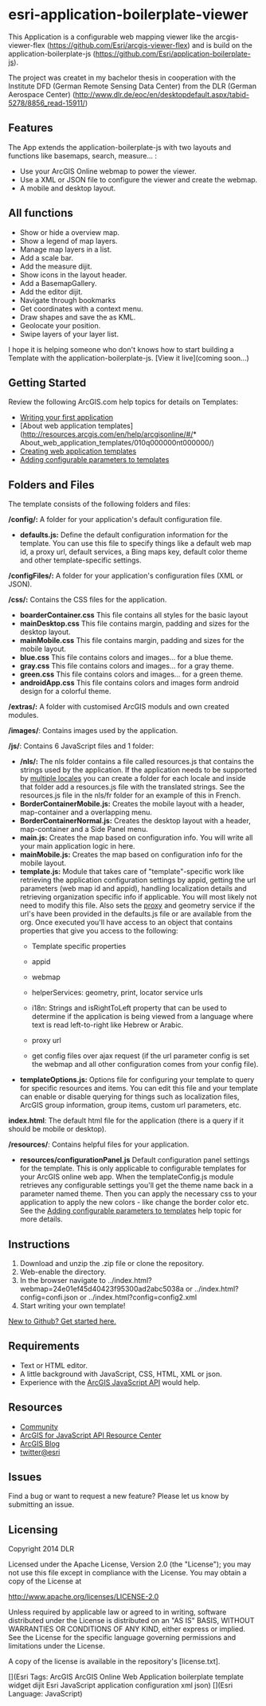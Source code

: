 # esri-application-boilerplate-viewer

This Application is a configurable web mapping viewer like the arcgis-viewer-flex (https://github.com/Esri/arcgis-viewer-flex) 
and is build on the application-boilerplate-js (https://github.com/Esri/application-boilerplate-js).


The project was createt in my bachelor thesis in cooperation with the Institute DFD (German Remote Sensing Data Center) from the DLR (German Aerospace Center) (http://www.dlr.de/eoc/en/desktopdefault.aspx/tabid-5278/8856_read-15911/)

## Features
The App extends the application-boilerplate-js with two layouts and functions like basemaps, search, measure... :

*	Use your ArcGIS Online webmap to power the viewer.
*	Use a XML or JSON file to configure the viewer and create the webmap.
*	A mobile and desktop layout.

## All functions
*	Show or hide a overview map.
*	Show a legend of map layers.
*	Manage map layers in a list.
*	Add a scale bar.
*	Add the measure dijit.
*	Show icons in the layout header.
*	Add a BasemapGallery.
*	Add the editor dijit.
*	Navigate through bookmarks
*	Get coordinates with a context menu.
*	Draw shapes and save the as KML.
*	Geolocate your position.
*	Swipe layers of your layer list. 


I hope it is helping someone who don't knows how to start building a Template with the application-boilerplate-js.
[View it live](coming soon...)

## Getting Started

Review the following ArcGIS.com help topics for details on Templates:

*	[Writing your first application](https://developers.arcgis.com/en/javascript/jstutorials/intro_firstmap_amd.html)
*   [About web application templates](http://resources.arcgis.com/en/help/arcgisonline/#/*   About_web_application_templates/010q000000nt000000/)
*   [Creating web application templates](http://resources.arcgis.com/en/help/arcgisonline/#/Creating_web_application_templates/010q00000072000000)
*   [Adding configurable parameters to templates](http://resources.arcgis.com/en/help/arcgisonline/#/Adding_configurable_parameters_to_templates/010q000000ns000000/)
	
	
## Folders and Files

The template consists of the following folders and files:

**/config/:** A folder for your application's default configuration file. 

*   **defaults.js:** Define the default configuration information for the template. You can use this file to specify things like a default web map id, a proxy url, default services, a Bing maps key, default color theme and other template-specific settings.

**/configFiles/:** A folder for your application's configuration files (XML or JSON).

**/css/:** Contains the CSS files for the application.

*	**boarderContainer.css** This file contains all styles for the basic layout
*	**mainDesktop.css** This file contains margin, padding and sizes for the desktop layout.
*	**mainMobile.css** This file contains margin, padding and sizes for the mobile layout.
*	**blue.css** This file contains colors and images... for a blue theme.
*	**gray.css** This file contains colors and images... for a gray theme.
*	**green.css** This file contains colors and images... for a green theme.
*	**androidApp.css** This file contains colors and images form android design for a colorful theme.


**/extras/:** A folder with customised ArcGIS moduls and own created modules.

**/images/**: Contains images used by the application.

**/js/**: Contains 6 JavaScript files and 1 folder:

*   **/nls/:** The nls folder contains a file called resources.js that contains the strings used by the application. If the application needs to be supported by [multiple locales](https://developers.arcgis.com/en/javascript/jshelp/localization.html) you can create a folder for each locale and inside that folder add a resources.js file with the translated strings. See the resources.js file in the nls/fr folder for an example of this in French.
*	**BorderContainerMobile.js:** Creates the mobile layout with a header, map-container and a overlapping menu.
*	**BorderContainerNormal.js:** Creates the desktop layout with a header, map-container and a Side Panel menu.
*   **main.js:** Creates the map based on configuration info. You will write all your main application logic in here.
*   **mainMobile.js:** Creates the map based on configuration info for the mobile layout.
*   **template.js:** Module that takes care of "template"-specific work like retrieving the application configuration settings by appid, getting the url parameters (web map id and appid), handling localization details and retrieving organization specific info if applicable. You will most likely not need to modify this file. Also sets the [proxy](https://developers.arcgis.com/en/javascript/jshelp/ags_proxy.html) and geometry service if the url's have been provided in the defaults.js file or are available from the org. Once executed you'll have access to an object that contains properties that give you access to the following:
    *   Template specific properties
    *   appid
    *   webmap
    *   helperServices: geometry, print, locator service urls
    *   i18n: Strings and isRightToLeft property that can be used to determine if the application is being viewed from a language where text is read left-to-right like Hebrew or Arabic.
    *   proxy  url
	
	*	get config files over ajax request (if the url parameter config is set the webmap and all other configuration comes from your config file).
*   **templateOptions.js:** Options file for configuring your template to query for specific resources and items. You can edit this file and your template can enable or disable querying for things such as localization files, ArcGIS group information, group items, custom url parameters, etc.
    
**index.html**: The default html file for the application (there is a query if it should be mobile or desktop).

**/resources/**: Contains helpful files for your application.
*   **resources/configurationPanel.js** Default configuration panel settings for the template. This is only applicable to configurable templates for your ArcGIS online web app. When the templateConfig.js module retrieves any configurable settings you'll get the theme name back in a parameter named theme. Then you can apply the necessary css to your application to apply the new colors - like change the border color etc. See the [Adding configurable parameters to templates](http://resources.arcgis.com/en/help/arcgisonline/#/Adding_configurable_parameters_to_templates/010q000000ns000000/) help topic for more details.

## Instructions

1. Download and unzip the .zip file or clone the repository.
2. Web-enable the directory.
3. In the browser navigate to ../index.html?webmap=24e01ef45d40423f95300ad2abc5038a
	or ../index.html?config=confi.json
	or ../index.html?config=config2.xml
4. Start writing your own template!

[New to Github? Get started here.](https://github.com/)

## Requirements

* Text or HTML editor.
* A little background with JavaScript, CSS, HTML, XML or json.
* Experience with the [ArcGIS JavaScript API](http://www.esri.com/) would help.

## Resources

* [Community](https://developers.arcgis.com/en/javascript/jshelp/community.html)
* [ArcGIS for JavaScript API Resource Center](http://help.arcgis.com/en/webapi/javascript/arcgis/index.html)
* [ArcGIS Blog](http://blogs.esri.com/esri/arcgis/)
* [twitter@esri](http://twitter.com/esri)

## Issues

Find a bug or want to request a new feature?  Please let us know by submitting an issue.

## Licensing
Copyright 2014 DLR

Licensed under the Apache License, Version 2.0 (the "License");
you may not use this file except in compliance with the License.
You may obtain a copy of the License at

   http://www.apache.org/licenses/LICENSE-2.0

Unless required by applicable law or agreed to in writing, software
distributed under the License is distributed on an "AS IS" BASIS,
WITHOUT WARRANTIES OR CONDITIONS OF ANY KIND, either express or implied.
See the License for the specific language governing permissions and
limitations under the License.

A copy of the license is available in the repository's [license.txt].

[](Esri Tags: ArcGIS ArcGIS Online Web Application boilerplate template widget dijit Esri JavaScript application configuration xml json)
[](Esri Language: JavaScript)
